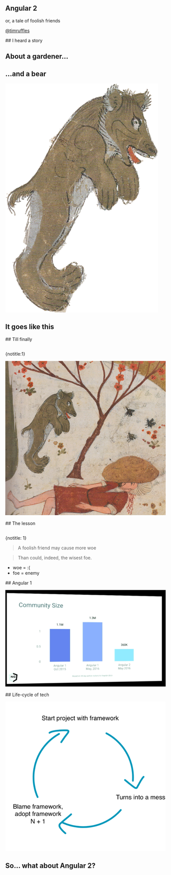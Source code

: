 ## Angular 2

or, a tale of foolish friends

[@timruffles](http://www.twitter.com/timruffles)

## I heard a story

## About a gardener...

## ...and a bear

![bear](img/bear.png)

## It goes like this

## Till finally

##    
{notitle:1}

![bear](img/squash.png)



## The lesson

##    
{notitle: 1}

> A foolish friend may cause more woe

> Than could, indeed, the wisest foe.


- woe = :(
- foe = enemy

## Angular 1

![ng1](img/ng1.png)

## Life-cycle of tech

![ng1](img/progress.png)

## So... what about Angular 2?


